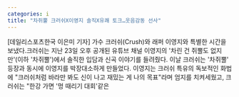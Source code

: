 ```yaml
---
categories: i
title: "차쥐뿔 크러쉬X이영지 솔직X유쾌 토크…웃음감동 선사"
---
```

[데일리스포츠한국 이은미 기자] 가수 크러쉬(Crush)와 래퍼 이영지와 특별한 시간을 보냈다.크러쉬는 지난 23일 오후 공개된 유튜브 채널 이영지의 &#39;차린 건 쥐뿔도 없지만&#39;(이하 &#39;차쥐뿔&#39;)에서 솔직한 입담과 신곡 이야기를 들려줬다. 이날 크러쉬는 &#39;차쥐뿔&#39; 등장과 동시에 이영지를 박장대소하게 만들었다. 이영지는 크러쉬 특유의 독보적인 화법에 "크러쉬처럼 바라만 봐도 신이 나고 재밌는 게 나의 목표"라며 엄지를 치켜세웠고, 크러쉬는 "한강 가면 &#39;멍 때리기 대회&#39;같은